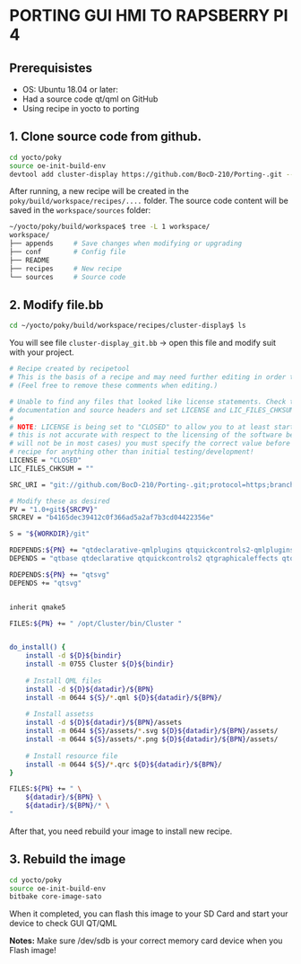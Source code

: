 # **PORTING GUI HMI TO RAPSBERRY PI 4**

## Prerequisistes 
- OS: Ubuntu 18.04 or later:
- Had a source code qt/qml on GitHub
- Using recipe in yocto to porting

## 1. Clone source code from github.

```bash
cd yocto/poky
source oe-init-build-env
devtool add cluster-display https://github.com/BocD-210/Porting-.git --srcbranch main
```

After running, a new recipe will be created in the `poky/build/workspace/recipes/....` folder. The source code content will be saved in the `workspace/sources` folder:
```bash
~/yocto/poky/build/workspace$ tree -L 1 workspace/
workspace/
├── appends     # Save changes when modifying or upgrading
├── conf        # Config file
├── README
├── recipes     # New recipe
└── sources     # Source code

```

## 2. Modify file.bb

```bash
cd ~/yocto/poky/build/workspace/recipes/cluster-display$ ls
```
You will see file `cluster-display_git.bb` -> open this file and modify suit with your project.

```bash
# Recipe created by recipetool
# This is the basis of a recipe and may need further editing in order to be fully functional.
# (Feel free to remove these comments when editing.)

# Unable to find any files that looked like license statements. Check the accompanying
# documentation and source headers and set LICENSE and LIC_FILES_CHKSUM accordingly.
#
# NOTE: LICENSE is being set to "CLOSED" to allow you to at least start building - if
# this is not accurate with respect to the licensing of the software being built (it
# will not be in most cases) you must specify the correct value before using this
# recipe for anything other than initial testing/development!
LICENSE = "CLOSED"
LIC_FILES_CHKSUM = ""

SRC_URI = "git://github.com/BocD-210/Porting-.git;protocol=https;branch=main"

# Modify these as desired
PV = "1.0+git${SRCPV}"
SRCREV = "b4165dec39412c0f366ad5a2af7b3cd04422356e"

S = "${WORKDIR}/git"

RDEPENDS:${PN} += "qtdeclarative-qmlplugins qtquickcontrols2-qmlplugins qtgraphicaleffects-qmlplugins"
DEPENDS = "qtbase qtdeclarative qtquickcontrols2 qtgraphicaleffects qtquickcontrols"

RDEPENDS:${PN} += "qtsvg"
DEPENDS += "qtsvg"


inherit qmake5

FILES:${PN} += " /opt/Cluster/bin/Cluster "


do_install() {
    install -d ${D}${bindir}
    install -m 0755 Cluster ${D}${bindir}
    
    # Install QML files
    install -d ${D}${datadir}/${BPN}
    install -m 0644 ${S}/*.qml ${D}${datadir}/${BPN}/
    
    # Install assetss
    install -d ${D}${datadir}/${BPN}/assets
    install -m 0644 ${S}/assets/*.svg ${D}${datadir}/${BPN}/assets/
	install -m 0644 ${S}/assets/*.png ${D}${datadir}/${BPN}/assets/
    
    # Install resource file
    install -m 0644 ${S}/*.qrc ${D}${datadir}/${BPN}/
}

FILES:${PN} += " \
    ${datadir}/${BPN} \
    ${datadir}/${BPN}/* \
"
```
After that, you need rebuild your image to install new recipe.
## 3. Rebuild the image

```bash
cd yocto/poky
source oe-init-build-env
bitbake core-image-sato
```
When it completed, you can flash this image to your SD Card and start your device to check GUI QT/QML

**Notes:** Make sure /dev/sdb is your correct memory card device when you Flash image!
